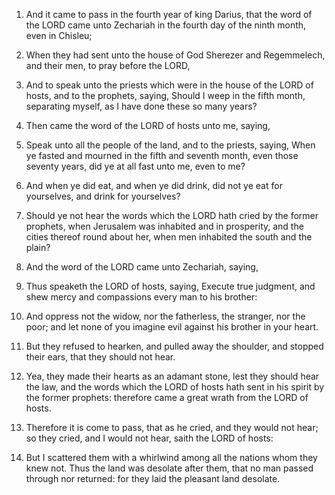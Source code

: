 1. And it came to pass in the fourth year of king Darius, that the
word of the LORD came unto Zechariah in the fourth day of the ninth
month, even in Chisleu;

2. When they had sent unto the house of God
Sherezer and Regemmelech, and their men, to pray before the LORD,

3. And to speak unto the priests which were in the house of the LORD of
hosts, and to the prophets, saying, Should I weep in the fifth month,
separating myself, as I have done these so many years?

4. Then came
the word of the LORD of hosts unto me, saying,

5. Speak unto all the
people of the land, and to the priests, saying, When ye fasted and
mourned in the fifth and seventh month, even those seventy years, did
ye at all fast unto me, even to me?

6. And when ye did eat, and when
ye did drink, did not ye eat for yourselves, and drink for yourselves?

7. Should ye not hear the words which the LORD hath cried by the
former prophets, when Jerusalem was inhabited and in prosperity, and
the cities thereof round about her, when men inhabited the south and
the plain?

8. And the word of the LORD came unto Zechariah, saying,

9. Thus speaketh the LORD of hosts, saying, Execute true judgment,
and shew mercy and compassions every man to his brother:

10. And
oppress not the widow, nor the fatherless, the stranger, nor the poor;
and let none of you imagine evil against his brother in your heart.

11. But they refused to hearken, and pulled away the shoulder, and
stopped their ears, that they should not hear.

12. Yea, they made their hearts as an adamant stone, lest they should
hear the law, and the words which the LORD of hosts hath sent in his
spirit by the former prophets: therefore came a great wrath from the
LORD of hosts.

13. Therefore it is come to pass, that as he cried, and they would
not hear; so they cried, and I would not hear, saith the LORD of
hosts:

14. But I scattered them with a whirlwind among all the
nations whom they knew not. Thus the land was desolate after them,
that no man passed through nor returned: for they laid the pleasant
land desolate.